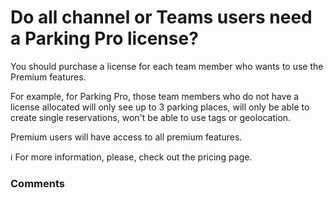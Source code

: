 # Do all channel or Teams users need a Parking Pro license?

<p class="no-margin">You should purchase a license for each team member who wants to use the Premium features. </p>
<p class="no-margin"></p>
<p class="no-margin">For example, for Parking Pro, those team members who do not have a license allocated will only see up to 3 parking places, will only be able to create single reservations, won't be able to use tags or geolocation. </p>
<p class="no-margin"></p>
<p class="no-margin">Premium users will have access to all premium features. </p>
<p class="no-margin"></p>
<p class="no-margin">ℹ️ For more information, please, check out the <a target="_blank" class="intercom-content-link">pricing page</a>. </p>

### Comments
<Comments />

